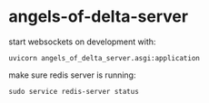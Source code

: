 # angels-of-delta-server

start websockets on development with: 

`uvicorn angels_of_delta_server.asgi:application`

make sure redis server is running:

`sudo service redis-server status`
